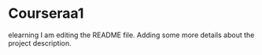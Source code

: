# Courseraa1
elearning
I am editing the README file. Adding some more details about the project description.

